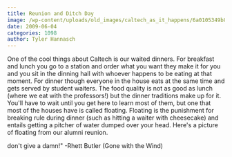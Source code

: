 ```yaml
---
title: Reunion and Ditch Day
image: /wp-content/uploads/old_images/caltech_as_it_happens/6a0105349b8251970b01156fc8169f970c.jpg
date: 2009-06-04
categories: 1098
author: Tyler Hannasch
---
```


One of the cool things about Caltech is our waited dinners. For breakfast and lunch you go to a station and order what you want they make it for you and you sit in the dinning hall with whoever happens to be eating at that moment. For dinner though everyone in the house eats at the same time and gets served by student waiters. The food quality is not as good as lunch (where we eat with the professors!) but the dinner traditions make up for it. You'll have to wait until you get here to learn most of them, but one that most of the houses have is called floating. Floating is the punishment for breaking rule during dinner (such as hitting a waiter with cheesecake) and entails getting a pitcher of water dumped over your head. Here's a picture of floating from our alumni reunion.

don't give a damn!" -Rhett Butler (Gone with the Wind)
